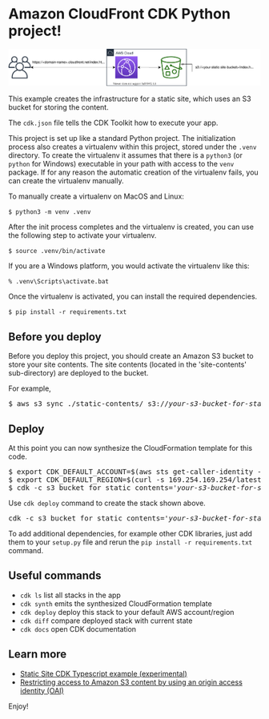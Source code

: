 
# Amazon CloudFront CDK Python project!

![cloudfront-s3-static-site](./cloudfront-s3-static-site-arch.svg)

This example creates the infrastructure for a static site, which uses an S3 bucket for storing the content.

The `cdk.json` file tells the CDK Toolkit how to execute your app.

This project is set up like a standard Python project.  The initialization
process also creates a virtualenv within this project, stored under the `.venv`
directory.  To create the virtualenv it assumes that there is a `python3`
(or `python` for Windows) executable in your path with access to the `venv`
package. If for any reason the automatic creation of the virtualenv fails,
you can create the virtualenv manually.

To manually create a virtualenv on MacOS and Linux:

```
$ python3 -m venv .venv
```

After the init process completes and the virtualenv is created, you can use the following
step to activate your virtualenv.

```
$ source .venv/bin/activate
```

If you are a Windows platform, you would activate the virtualenv like this:

```
% .venv\Scripts\activate.bat
```

Once the virtualenv is activated, you can install the required dependencies.

```
$ pip install -r requirements.txt
```

## Before you deploy
Before you deploy this project, you should create an Amazon S3 bucket to store your site contents.
The site contents (located in the 'site-contents' sub-directory) are deployed to the bucket.

For example,

<pre>
$ aws s3 sync ./static-contents/ s3://<i>your-s3-bucket-for-static-content</i>/
</pre>

## Deploy

At this point you can now synthesize the CloudFormation template for this code.

<pre>
$ export CDK_DEFAULT_ACCOUNT=$(aws sts get-caller-identity --query Account --output text)
$ export CDK_DEFAULT_REGION=$(curl -s 169.254.169.254/latest/dynamic/instance-identity/document | jq -r .region)
$ cdk -c s3_bucket_for_static_contents='<i>your-s3-bucket-for-static-contents</i>' synth
</pre>

Use `cdk deploy` command to create the stack shown above.

<pre>
cdk -c s3_bucket_for_static_contents='<i>your-s3-bucket-for-static-contents</i>' deploy
</pre>

To add additional dependencies, for example other CDK libraries, just add
them to your `setup.py` file and rerun the `pip install -r requirements.txt`
command.

## Useful commands

 * `cdk ls`          list all stacks in the app
 * `cdk synth`       emits the synthesized CloudFormation template
 * `cdk deploy`      deploy this stack to your default AWS account/region
 * `cdk diff`        compare deployed stack with current state
 * `cdk docs`        open CDK documentation

## Learn more
 * [Static Site CDK Typescript example \(experimental\)](https://github.com/aws-samples/aws-cdk-examples/tree/master/typescript/static-site)
 * [Restricting access to Amazon S3 content by using an origin access identity \(OAI\)](https://docs.aws.amazon.com/AmazonCloudFront/latest/DeveloperGuide/private-content-restricting-access-to-s3.html)

Enjoy!
